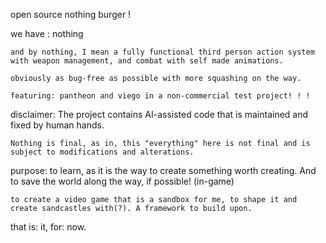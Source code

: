 open source nothing burger !

we have :
	nothing
	
	and by nothing, I mean a fully functional third person action system with weapon management, and combat with self made animations.
	
	obviously as bug-free as possible with more squashing on the way.
	
	featuring: pantheon and viego in a non-commercial test project! ! !
	
disclaimer:
	The project contains AI-assisted code that is maintained and fixed by human hands.
	
	Nothing is final, as in, this "everything" here is not final and is subject to modifications and alterations.
	

purpose:
	to learn, as it is the way to create something worth creating. And to save the world along the way, if possible! (in-game)
	
	to create a video game that is a sandbox for me, to shape it and create sandcastles with(?). A framework to build upon.
	
	

that is:
	it,
	for:
		now.
